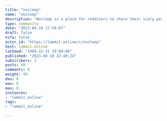 ```yaml
---
title: "nosleep" 
name: "nosleep"
description: "Nosleep is a place for redditors to share their scary personal experiences. Please read our guidelines in the sidebar/about section before..."
type: community
date: "2023-06-19 17:59:07"
draft: false
nsfw: false
actor_id: "https://lemmit.online/c/nosleep"
host: lemmit.online
lastmod: "1969-12-31 19:00:00"
published: "2023-06-18 22:49:24"
subscribers: 2
posts: 49
comments: 0
weight: 49
dau: 0
wau: 0
mau: 0
instances:
- "lemmit_online"
tags: 
- "lemmit_online"

---
```

